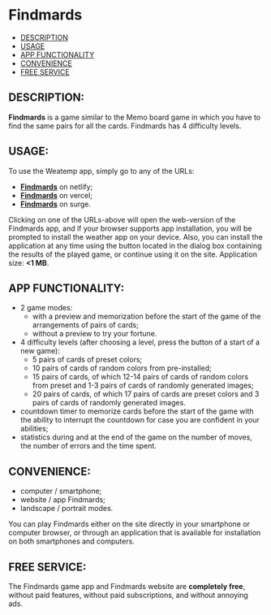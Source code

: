 # Findmards

- [DESCRIPTION](#description)
- [USAGE](#usage)
- [APP FUNCTIONALITY](#app-functionality)
- [CONVENIENCE](#convenience)
- [FREE SERVICE](#free-service)

## DESCRIPTION:

**Findmards** is a game similar to the Memo board game in which you have to find the same pairs for all the cards. Findmards has 4 difficulty levels.

## USAGE:

To use the Weatemp app, simply go to any of the URLs:

- **[Findmards](https://findmards.netlify.app/)** on netlify;
- **[Findmards](https://findmards.vercel.app/)** on vercel;
- **[Findmards](https://findmards.surge.sh/)** on surge.

Clicking on one of the URLs-above will open the web-version of the Findmards app, and if your browser supports app installation, you will be prompted to install the weather app on your device. Also, you can install the application at any time using the button located in the dialog box containing the results of the played game, or continue using it on the site. Application size: **<1 MB**.

## APP FUNCTIONALITY:

- 2 game modes:
  - with a preview and memorization before the start of the game of the arrangements of pairs of cards;
  - without a preview to try your fortune.
- 4 difficulty levels (after choosing a level, press the button of a start of a new game):
  - 5 pairs of cards of preset colors;
  - 10 pairs of cards of random colors from pre-installed;
  - 15 pairs of cards, of which 12-14 pairs of cards of random colors from preset and 1-3 pairs of cards of randomly generated images;
  - 20 pairs of cards, of which 17 pairs of cards are preset colors and 3 pairs of cards of randomly generated images.
- countdown timer to memorize cards before the start of the game with the ability to interrupt the countdown for case you are confident in your abilities;
- statistics during and at the end of the game on the number of moves, the number of errors and the time spent.

## CONVENIENCE:

- computer / smartphone;
- website / app Findmards;
- landscape / portrait modes.

You can play Findmards either on the site directly in your smartphone or computer browser, or through an application that is available for installation on both smartphones and computers.

## FREE SERVICE:

The Findmards game app and Findmards website are **completely free**, without paid features, without paid subscriptions, and without annoying ads.

